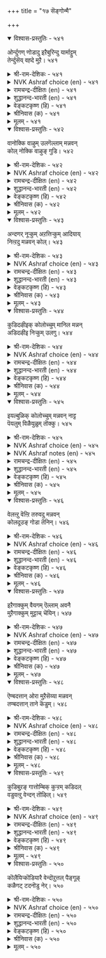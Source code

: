 +++
title = "१७ सॆङ्गोन्मै"

+++


<details open><summary>विश्वास-प्रस्तुतिः - ५४१</summary>

ओर्न्दुगण् णोडादु इऱैबुरिन्दु यार्माट्टुम्  
तेर्न्दुसॆय् वह्दे मुऱै।       ५४१
</details>

<details><summary>श्री-राम-देशिकः - ५४१</summary>

पक्षपातं विना राज्ञा माध्यस्थ्यमवलम्बता ।  
यथाशास्त्रं दण्डदानं नीतिपालनमुच्यते ॥ ५४१॥
</details>

<details><summary>NVK Ashraf choice (en) - ५४१</summary>

०५४१
The way is to launch an enquiry, investigate with impartiality,
And dispense as per norms.
(N.V.K. Ashraf)
</details>

<details><summary>रामचन्द्र-दीक्षितः (en) - ५४१</summary>

541\. ōrntu, kaṇṇōṭātu, iṟai purintu, yārmāṭṭum  
tērntu, ceyvaḵtē muṟai.

541\. Strict enquiry and impartial justice mark the rule of a just monarch.  
</details>

<details><summary>शुद्धानन्द-भारती (en) - ५४१</summary>

1\. ஓர்ந்துகண் ணோடாது இறைபுரிந்து யார்மாட்டும்  
தேர்ந்துசெய் வஃதே முறை.  
Test and attest impartially  
Consult and act the laws justly.        541  
</details>

<details><summary>वेङ्कटकृष्ण (हि) - ५४१</summary>

541
सबसे निर्दाक्षिण्य हो, सोच दोष की रीती ।  
उचित दण्ड़ निष्पक्ष रह, देना ही है नीति ॥
</details>

<details><summary>श्रीनिवास (क) - ५४१</summary>

541. यारॆल्ल आगलि तप्पु यावुदॆन्दु परिशीलिसि, पक्षपातवॆणिसदॆ विचारमाडि नडॆदुकॊळ्ळुवुदे न्यायवॆनिसुवुदु.

</details>

<details><summary>मूलम् - ५४१</summary>

ओर्न्दुगण् णोडादु इऱैबुरिन्दु यार्माट्टुम्
तेर्न्दुसॆय् वह्दे मुऱै। ५४१
</details>

<details open><summary>विश्वास-प्रस्तुतिः - ५४२</summary>

वानोक्कि वाऴुम् उलगॆल्लाम् मन्नवन्  
कोल् नोक्कि वाऴुङ् गुडि।       ५४२
</details>

<details><summary>श्री-राम-देशिकः - ५४२</summary>

लोके जीवगणाः सर्वे वर्तन्ते वृष्टिकाङ्क्षुणः ।  
देशे जनास्तथा राज्ञः काङ्क्षन्ते नीतिपालनम् ॥ ५४२॥
</details>

<details><summary>NVK Ashraf choice (en) - ५४२</summary>

०५४२
All the world looks up to heaven for rain
And the subjects to their king for justice. *
(P.S. Sundaram)
</details>

<details><summary>रामचन्द्र-दीक्षितः (en) - ५४२</summary>

542\. vāṉ nōkki vāḻum ulaku ellām;-maṉṉavaṉ  
kōl nōkki vāḻum kuṭi.

542\. The world looks to rain for its existence. The subjects look to the sceptre for their existence.  
</details>

<details><summary>शुद्धानन्द-भारती (en) - ५४२</summary>

2\. வானோக்கி வாழும் உலகெல்லாம் மன்னவன்  
கோல்நோக்கி வாழும் குடி.  
The earth looks up to sky and thrives  
And mankind to king's rod of justice.        542  
</details>

<details><summary>वेङ्कटकृष्ण (हि) - ५४२</summary>

542
जीवित हैं ज्यों जीव सब, ताक मेघ की ओर ।  
प्रजा ताक कर जी रही, राजदण्ड की ओर ॥
</details>

<details><summary>श्रीनिवास (क) - ५४२</summary>

542. लोकदल्लिरुव जीविगळॆल्ल मळॆयन्नु निरीक्षिसि बाळुवरु; अदे रीति प्रजॆगळॆल्ला अरसन (न्यायपालनॆय) राजदण्डवन्नु निरीक्षिसि बाळुवरु.

</details>

<details><summary>मूलम् - ५४२</summary>

वाऩोक्कि वाऴुम् उलगॆल्लाम् मऩ्ऩवऩ्
कोल् नोक्कि वाऴुङ् गुडि। ५४२
</details>

<details open><summary>विश्वास-प्रस्तुतिः - ५४३</summary>

अन्दणर् नूऱ्कुम् अऱत्तिऱ्कुम् आदियाय्  
निऩ्ऱदु मन्नवन् कोल्।       ५४३
</details>

<details><summary>श्री-राम-देशिकः - ५४३</summary>

विप्रप्रवर्तितं वेदं धर्मं वेदेषु बोधितम् ।  
लक्ष्यीकृत्य न्याय्यमार्गे रक्षणं राजलक्षणम् ॥ ५४३॥
</details>

<details><summary>NVK Ashraf choice (en) - ५४३</summary>

०५४३
The scepter of the king furnishes the basic support
To virtue and scriptures.
(S. Maharajan)
</details>

<details><summary>रामचन्द्र-दीक्षितः (en) - ५४३</summary>

543\. antaṇar nūṟkum, aṟattiṟkum, ātiyāy  
niṉṟatu-maṉṉavaṉ kōl.

543\. The king’s sceptre is the standing proof of Brahminical books and their teachings.  
</details>

<details><summary>शुद्धानन्द-भारती (en) - ५४३</summary>

3\. அந்தணர் நூற்கும் அறத்திற்கும் ஆதியாய்  
நின்றது மன்னவன் கோல்.  
The Sage's scripture and virtue spring  
From the sceptre of a stately king.        543  
</details>

<details><summary>वेङ्कटकृष्ण (हि) - ५४३</summary>

543
ब्राहमण-पोषित वेद औ’, उसमें प्रस्तुत धर्म ।  
इनका स्थिर आधार है, राजदण्ड का धर्म ॥
</details>

<details><summary>श्रीनिवास (क) - ५४३</summary>

543. बाह्मणर वेदगळिगू, धर्मक्कू अडिगल्लागि निन्तु (कापाडुवुदु) अरसन राजदण्ड.

</details>

<details><summary>मूलम् - ५४३</summary>

अन्दणर् नूऱ्कुम् अऱत्तिऱ्कुम् आदियाय्
निऩ्ऱतु मऩ्ऩवऩ् कोल्। ५४३
</details>

<details open><summary>विश्वास-प्रस्तुतिः - ५४४</summary>

कुडिदऴीइक् कोलोच्चुम् मानिल मन्नन्  
अडिदऴीइ निऱ्कुम् उलगु।       ५४४
</details>

<details><summary>श्री-राम-देशिकः - ५४४</summary>

स्ववशे मानवान् कृत्वा रक्षन्तं न्याय्यवर्त्मनि ।  
महीपतिं प्रजाः सर्वाः प्रेक्षन्ते प्रीतिपूर्वकम् ॥ ५४४॥
</details>

<details><summary>NVK Ashraf choice (en) - ५४४</summary>

०५४४
A great kingdom's monarch who rules embracing his subjects
Has the world embrace his feet. *
(Satguru Subramuniyaswami)
</details>

<details><summary>रामचन्द्र-दीक्षितः (en) - ५४४</summary>

544\. kuṭi taḻīik kōl ōccum mā nila maṉṉaṉ  
aṭi taḻīi niṟkum, ulaku.

544\. The world falls at the feet of a great King who wields the sceptre for his subjects’ welfare.  
</details>

<details><summary>शुद्धानन्द-भारती (en) - ५४४</summary>

4\. குடிதழீஇக் கோலோச்சும் மாநில மன்னன்  
அடிதழீஇ நிற்கும் உலகு.  
The world clings to the ruler's feet  
Whose sceptre clasps the people's heart.        544  
</details>

<details><summary>वेङ्कटकृष्ण (हि) - ५४४</summary>

544
प्रजा-पाल जो हो रहा, ढोता शासन-भार ।  
पाँव पकड़ उस भूप के, टिकता है संसार ॥
</details>

<details><summary>श्रीनिवास (क) - ५४४</summary>

544. प्रजॆगळन्नु (प्रीतियिन्द) तप्पिकॊण्डु, राजदण्डदिन्द न्यायवन्नु नडॆसुव अरसन अडिगळन्नु लोकवे तब्बिकॊण्डु बाळुवुदु.

</details>

<details><summary>मूलम् - ५४४</summary>

कुडिदऴीइक् कोलोच्चुम् मानिल मऩ्ऩऩ्
अडिदऴीइ निऱ्कुम् उलगु। ५४४
</details>

<details open><summary>विश्वास-प्रस्तुतिः - ५४५</summary>

इयल्बुळिक् कोलोच्चुम् मन्नवन् नाट्ट  
पॆयलुम् विळैयुळुम् तॊक्कु।       ५४५
</details>

<details><summary>श्री-राम-देशिकः - ५४५</summary>

नीतिशास्त्रानुरोधेन रक्षतो धर्मवर्त्मना ।  
राज्ञो देशे कालवृष्टिः सस्यावृद्धिश्च जायते ॥ ५४५॥
</details>

<details><summary>NVK Ashraf choice (en) - ५४५</summary>

०५४५
The king who rules according to the law
Never lacks rain and corn.
(P.S. Sundaram)
</details>

<details><summary>NVK Ashraf notes (en) - ५४५</summary>

५४५. Relationship between King and Rain has been emphasized by Valluvar in at least three places in Kural. Very similar ideas are conveyed in two couplets of the next chapter on “Misrule”. In ५५७, Valluvar says “How fares the earth without rain? So fares life under a ruthless king” and in ५५९ he says “If a king acts contrary to justice, monsoons fail and clouds shed no rain”.
</details>

<details><summary>रामचन्द्र-दीक्षितः (en) - ५४५</summary>

545\. iyalpuḷik kōl ōccum maṉṉavaṉ nāṭṭa-  
peyalum viḷaiyuḷum tokku.

545\. Both seasonal rains and waving corn are seen in the land of a righteous monarch.  
</details>

<details><summary>शुद्धानन्द-भारती (en) - ५४५</summary>

5\. இயல்புளிக் கோலோச்சும் மன்னவன் நாட்ட  
பெயலும் விளையுளும் தொக்கு  
Full rains and yields enrich the land  
Which is ruled by a righteous hand.        545  
</details>

<details><summary>वेङ्कटकृष्ण (हि) - ५४५</summary>

545
है जिस नृप के देश में, शासन सुनीतिपूर्ण ।  
साथ मौसिमी वृष्टि के, रहे उपज भी पूर्ण ॥
</details>

<details><summary>श्रीनिवास (क) - ५४५</summary>

545. नीतिधर्मगळिनुसारवागि तन्न राजदण्डवन्नु निर्विहिसुव अरसन नाडिनल्लि (सकालदल्लि) मळॆयू समृद्दियाद बॆळॆयू ऒट्टिगे नॆलसुत्तदॆ.

</details>

<details><summary>मूलम् - ५४५</summary>

इयल्बुळिक् कोलोच्चुम् मऩ्ऩवऩ् नाट्ट
पॆयलुम् विळैयुळुम् तॊक्कु। ५४५
</details>

<details open><summary>विश्वास-प्रस्तुतिः - ५४६</summary>

वेलऩ्ऱु वॆऩ्ऱि तरुवदु मन्नवन्  
कोलदूउङ् गोडा तॆनिन्।       ५४६
</details>

<details><summary>श्री-राम-देशिकः - ५४६</summary>

शूलमात्रेण भूपालो जयं युद्धे न विन्दते ।  
लभते नीतिदण्डेन जयं, दण्डो ऋजुर्यदि ॥ ५४६॥
</details>

<details><summary>NVK Ashraf choice (en) - ५४६</summary>

०५४६
Not his spear but a straight scepter
Is what gives a monarch his triumph.
(P.S. Sundaram)
</details>

<details><summary>रामचन्द्र-दीक्षितः (en) - ५४६</summary>

546\. vēl aṉṟu, veṉṟi taruvatu; maṉṉavaṉ  
kōl; atūum, kōṭātu eṉiṉ.

546\. Victory is won not by the spear but by the unswerving sceptre of a monarch.  
</details>

<details><summary>शुद्धानन्द-भारती (en) - ५४६</summary>

6\. வேலன்று வென்றி தருவது மன்னவன்  
கோலதூஉம் கோடா தெனின்  
Not the spear but the sceptre straight  
That brings success to monarch's might.        546  
</details>

<details><summary>वेङ्कटकृष्ण (हि) - ५४६</summary>

546
रजा को भाला नहीं, जो देता है जीत ।  
राजदण्ड ही दे विजय, यदि उसमें है सीध ॥
</details>

<details><summary>श्रीनिवास (क) - ५४६</summary>

546. अरसनिगॆ जयगळिसि तरुवुदु आयुधगळल्ल; पक्षपातविल्लद अवन राजदण्डद बल.

</details>

<details><summary>मूलम् - ५४६</summary>

वेलऩ्ऱु वॆऩ्ऱि तरुवदु मऩ्ऩवऩ्
कोलदूउङ् गोडा तॆऩिऩ्। ५४६
</details>

<details open><summary>विश्वास-प्रस्तुतिः - ५४७</summary>

इऱैगाक्कुम् वैयगम् ऎल्लाम् अवनै  
मुऱैगाक्कुम् मुट्टाच् चॆयिन्।       ५४७
</details>

<details><summary>श्री-राम-देशिकः - ५४७</summary>

नीतिदण्डेन सकलं जगद्यः पाति पार्थिवः ।  
स एव नीतिदण्डस्तं पालयेन्नात्र संशयः ॥ ५४७॥
</details>

<details><summary>NVK Ashraf choice (en) - ५४७</summary>

०५४७
The king guards all the land, and his own rule
Will guard him if he is straight.
(P.S. Sundaram)
</details>

<details><summary>रामचन्द्र-दीक्षितः (en) - ५४७</summary>

547\. iṟai kākkum, vaiyakam ellām; avaṉai  
muṟai kākkum, muṭṭāc ceyiṉ.

547\. The king protects the whole world and justice protects him if unfailingly admonished.  
</details>

<details><summary>शुद्धानन्द-भारती (en) - ५४७</summary>

7\. இறைகாக்கும் வையக மெல்லாம் அவனை  
முறைகாக்கும் முட்டாச் செயின்.  
The king protects the entire earth  
And justice protects his royal worth.        547  
</details>

<details><summary>वेङ्कटकृष्ण (हि) - ५४७</summary>

547
रक्षा सारे जगत की, करता है नरनाथ ।  
उसका रक्षक नीति है, यदि वह चले अबाध ॥
</details>

<details><summary>श्रीनिवास (क) - ५४७</summary>

547. लोकवन्नॆल्ला अरसनु कापाडुवनु; नीतिधर्म कॆडदन्तॆ आडळित नडॆसुववनादरॆ अरसनन्नु आ धर्मवे कापाडुवुदु.

</details>

<details><summary>मूलम् - ५४७</summary>

इऱैगाक्कुम् वैयगम् ऎल्लाम् अवऩै
मुऱैगाक्कुम् मुट्टाच् चॆयिऩ्। ५४७
</details>

<details open><summary>विश्वास-प्रस्तुतिः - ५४८</summary>

ऎण्बदत्तान् ओरा मुऱैसॆय्या मन्नवन्  
तण्बदत्तान् ताने कॆडुम्।       ५४८
</details>

<details><summary>श्री-राम-देशिकः - ५४८</summary>

जनानां सुलभो भूत्वा तेषां श्रुत्वा च वाञ्छितम् ।  
अयच्छन् पार्थिवो नीतिं सापवादो विनश्यति ॥ ५४८॥
</details>

<details><summary>NVK Ashraf choice (en) - ५४८</summary>

०५४८
An indifferent unjust king beyond the reach of his subjects
Will sink beyond and perish.
(N.V.K. Ashraf)
</details>

<details><summary>रामचन्द्र-दीक्षितः (en) - ५४८</summary>

548\. eṇ patattāṉ ōrā, muṟai ceyyā, maṉṉavaṉ  
taṇ patattāṉ tāṉē keṭum.

548\. The king who does not administer impartial justice goes to ruin.  
</details>

<details><summary>शुद्धानन्द-भारती (en) - ५४८</summary>

8\. எண்பதத்தான் ஓரா முறைசெய்யா மன்னவன்  
தண்பதத்தான் தானே கெடும்.  
Hard of access, the unjust king  
He shall himself his ruin bring.        548  
</details>

<details><summary>वेङ्कटकृष्ण (हि) - ५४८</summary>

548
न्याय करे नहिं सोच कर, तथा भेंट भी कष्ट ।  
ऐसा नृप हो कर पतित, होता खुद ही नष्ट ॥
</details>

<details><summary>श्रीनिवास (क) - ५४८</summary>

548. भोळे स्वभावदिन्द, विचार माडदॆ, नीति धर्मवन्नु नडॆसदिरुव अरसनु, कीळु स्थितिगॆ बन्दु ताने कॆडुत्तानॆ.

</details>

<details><summary>मूलम् - ५४८</summary>

ऎण्बदत्ताऩ् ओरा मुऱैसॆय्या मऩ्ऩवऩ्
तण्बदत्ताऩ् ताऩे कॆडुम्। ५४८
</details>

<details open><summary>विश्वास-प्रस्तुतिः - ५४९</summary>

कुडिबुऱङ् गात्तोम्बिक् कुऱ्ऱम् कडिदल्  
वडुवऩ्ऱु वेन्दन् तॊऴिल्।       ५४९
</details>

<details><summary>श्री-राम-देशिकः - ५४९</summary>

शत्रुभ्यो रक्षणं नृणां, दण्डनादपराधिनाम् ।  
पापापनोदनं, राज्ञां धर्म एव न पापदम् ॥ ५४९॥
</details>

<details><summary>NVK Ashraf choice (en) - ५४९</summary>

०५४९
For a king who would guard and cherish his people,
To punish crimes is a duty, not defect.
(P.S. Sundaram)
</details>

<details><summary>रामचन्द्र-दीक्षितः (en) - ५४९</summary>

549\. kuṭi puṟaṅkāttu, ōmpi, kuṟṟam kaṭital  
vaṭu aṉṟu; vēntaṉ toḻil.

549\. To punish crime is the duty, not the fault of the king who attends to the welfare of his subjects.  
</details>

<details><summary>शुद्धानन्द-भारती (en) - ५४९</summary>

9\. குடிபுறங் காத்தோம்பிக் குற்றம் கடிதல்  
வடுவன்று வேந்தன் தொழில்.  
Save his subjects and chide the wrong  
Is flawless duty of a king.        549  
</details>

<details><summary>वेङ्कटकृष्ण (हि) - ५४९</summary>

549
जन-रक्षण कर शत्रु से, करता पालन-कर्म ।  
दोषी को दे दण्ड तो, दोष न, पर नृप-धर्म ॥
</details>

<details><summary>श्रीनिवास (क) - ५४९</summary>

549. प्रजॆगळन्नु इतररु बाधॆपडिसदन्तॆ कापाडि अवरन्नु सलहि, अपराधगळिगॆ तक्क दण्डनॆ विधिसुवुदु अरसन कर्तव्यवे हॊरतु अदु अवन दोषदल्ल.

</details>

<details><summary>मूलम् - ५४९</summary>

कुडिबुऱङ् गात्तोम्बिक् कुऱ्ऱम् कडिदल्
वडुवऩ्ऱु वेन्दऩ् तॊऴिल्। ५४९
</details>

<details open><summary>विश्वास-प्रस्तुतिः - ५५०</summary>

कॊलैयिऱ्कॊडियारै वेन्दॊऱुत्तल् पैङ्गूऴ्  
कळैगट् टदनॊडु नेर्।       ५५०
</details>

<details><summary>श्री-राम-देशिकः - ५५०</summary>

मृतिदण्डप्रदानं तु पापिनामाततायिनाम् ।  
तृणानिर्मूलनसमं रूढसस्याभिवृद्धये ॥ ५५०॥
</details>

<details><summary>NVK Ashraf choice (en) - ५५०</summary>

०५५०
A king punishing criminals by execution
Is like a farmer removing weeds from his fields.*
(Satguru Subramuniyaswami)
</details>

<details><summary>रामचन्द्र-दीक्षितः (en) - ५५०</summary>

550\. kolaiyil, koṭiyārai, vēntu oṟuttal paiṅkūḻ  
kaḷai kaṭṭataṉoṭu nēr.

550\. Punishing murderers with death is like plucking out weeds among the crops.  
</details>

<details><summary>शुद्धानन्द-भारती (en) - ५५०</summary>

10\. கொலையிற் கொடியாரை வேந்தொறுத்தல் பைங்கூழ்  
களைகட் டதனொடு நேர்.  
Killing killers, the king, behold  
Weeds removes from cropful field.        550  
</details>

<details><summary>वेङ्कटकृष्ण (हि) - ५५०</summary>

550
यथा निराता खेत को, रखने फसल किसान ।  
मृत्यु-दण्ड नृप का उन्हें, जो हैं दुष्ट महान ॥
</details>

<details><summary>श्रीनिवास (क) - ५५०</summary>

550. अरसनादवनु कॆडुकन्नु माडुव प्रजॆगळिगॆ कोलॆदण्डनॆयिन्द दण्डिसुवुदु, पयिरन्नु कापाडलु कॆळॆयन्नु निवारिसुवुदक्कॆ समानवादुदु.
</details>

<details><summary>मूलम् - ५५०</summary>

कॊलैयिऱ् कॊडियारै वेन्दॊऱुत्तल् पैङ्गूऴ्
कळैगट् टदऩॊडु नेर्। ५५०
</details>

